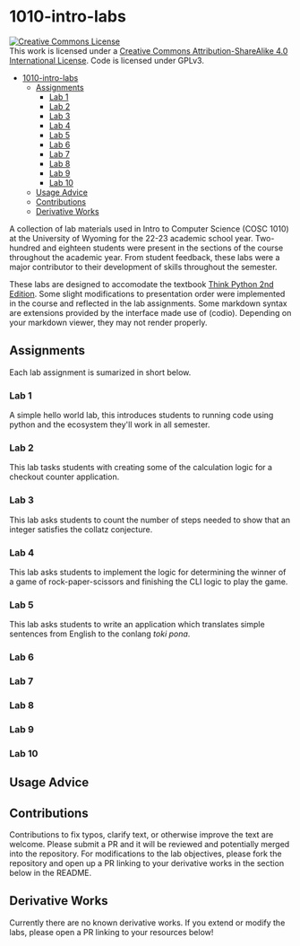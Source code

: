 # 1010-intro-labs

<a rel="license" href="http://creativecommons.org/licenses/by-sa/4.0/"><img alt="Creative Commons License" style="border-width:0" src="https://i.creativecommons.org/l/by-sa/4.0/88x31.png" /></a><br />This work is licensed under a <a rel="license" href="http://creativecommons.org/licenses/by-sa/4.0/">Creative Commons Attribution-ShareAlike 4.0 International License</a>. Code is licensed under GPLv3.

- [1010-intro-labs](#1010-intro-labs)
  - [Assignments](#assignments)
    - [Lab 1](#lab-1)
    - [Lab 2](#lab-2)
    - [Lab 3](#lab-3)
    - [Lab 4](#lab-4)
    - [Lab 5](#lab-5)
    - [Lab 6](#lab-6)
    - [Lab 7](#lab-7)
    - [Lab 8](#lab-8)
    - [Lab 9](#lab-9)
    - [Lab 10](#lab-10)
  - [Usage Advice](#usage-advice)
  - [Contributions](#contributions)
  - [Derivative Works](#derivative-works)


A collection of lab materials used in Intro to Computer Science (COSC 1010) at the University of Wyoming for the 22-23 academic school year. Two-hundred and eighteen students were present in the sections of the course throughout the academic year. From student feedback, these labs were a major contributor to their development of skills throughout the semester.

These labs are designed to accomodate the textbook [Think Python 2nd Edition](https://greenteapress.com/wp/think-python-2e/). Some slight modifications to presentation order were implemented in the course and reflected in the lab assignments. Some markdown syntax are extensions provided by the interface made use of (codio). Depending on your markdown viewer, they may not render properly.

## Assignments

Each lab assignment is sumarized in short below.

### Lab 1

A simple hello world lab, this introduces students to running code using python and the ecosystem they'll work in all semester.

### Lab 2

This lab tasks students with creating some of the calculation logic for a checkout counter application.

### Lab 3

This lab asks students to count the number of steps needed to show that an integer satisfies the collatz conjecture.

### Lab 4

This lab asks students to implement the logic for determining the winner of a game of rock-paper-scissors and finishing the CLI logic to play the game.

### Lab 5

This lab asks students to write an application which translates simple sentences from English to the conlang _toki pona_.

### Lab 6

### Lab 7

### Lab 8

### Lab 9

### Lab 10

## Usage Advice

## Contributions

Contributions to fix typos, clarify text, or otherwise improve the text are welcome. Please submit a PR and it will be reviewed and potentially merged into the repository. For modifications to the lab objectives, please fork the repository and open up a PR linking to your derivative works in the section below in the README.

## Derivative Works

Currently there are no known derivative works. If you extend or modify the labs, please open a PR linking to your resources below!